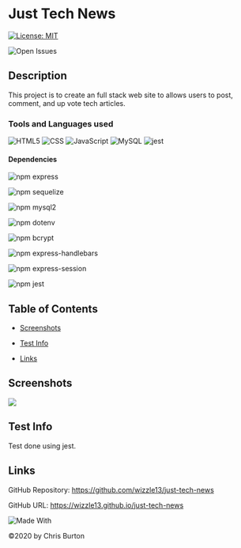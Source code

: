 
  # Just Tech News
  [![License: MIT](https://img.shields.io/badge/License-MIT-lightgrey.svg)](https://opensource.org/licenses/MIT)

  ![Open Issues](https://img.shields.io/github/issues-raw/wizzle13/just-tech-news?style=plastic)
  
  ## Description
  This project is to create an full stack web site to allows users to post, comment, and up vote tech articles.

  ### Tools and Languages used
 
![HTML5](https://img.shields.io/badge/HTML5-E34F26?style=plastic&logo=html5&logoColor=white)
![CSS](https://img.shields.io/badge/CSS3-1572B6?style=plastic&logo=css3&logoColor=white)
![JavaScript](https://img.shields.io/badge/-JavaScript-F7DF1E?style=plastic&logo=Javascript&logoColor=white)
![MySQL](https://img.shields.io/badge/MySQL-005C84?style=plastic&logo=mysql&logoColor=white)
![jest](https://img.shields.io/badge/Jest-323330?style=plastic&logo=Jest&logoColor=white)


#### Dependencies
![npm express](https://img.shields.io/npm/v/express?label=express&style=plastic)

![npm sequelize](https://img.shields.io/npm/v/sequelize?label=sequelize&style=plastic)

![npm mysql2](https://img.shields.io/npm/v/mysql2?label=mysql2&style=plastic)

![npm dotenv](https://img.shields.io/npm/v/dotenv?label=dotenv&style=plastic)


![npm bcrypt](https://img.shields.io/npm/v/bcrypt?label=bcrypt&style=plastic)

![npm express-handlebars](https://img.shields.io/npm/v/express-handlebars?label=express-handlebars&style=plastic)

![npm express-session](https://img.shields.io/npm/v/express-session?label=express-session&style=plastic)

![npm jest](https://img.shields.io/npm/v/jest?label=jest&style=plastic)

  ## Table of Contents
  
  
  - [Screenshots](#screenshots)
  
  - [Test Info](#TestInfo)
  - [Links](#links)
  
  


  

  ## Screenshots
  <img src = "  ./screenshots/screenshot1.png">

  

  ## Test Info
Test done using jest.
    

  ## Links
  GitHub Repository: https://github.com/wizzle13/just-tech-news

  GitHub URL: https://wizzle13.github.io/just-tech-news


![Made With](https://img.shields.io/badge/Made%20with-Ultimate%20README%20Generator-blue?style=plastic)

  &copy;2020 by Chris Burton
